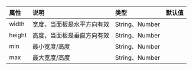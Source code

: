 |  属性   |                                 说明                                 |        类型         |       默认值        |
|:------- |:-------------------------------------------------------------------- |:------------------- |:------------------- |
| width | 宽度，当面板是水平方向有效                                      | String、Number |               |
| height | 高度，当面板是垂直方向有效                                      | String、Number |               |
| min | 最小宽度/高度                                      | String、Number |               |
| max | 最大宽度/高度                                        | String、Number |               |
